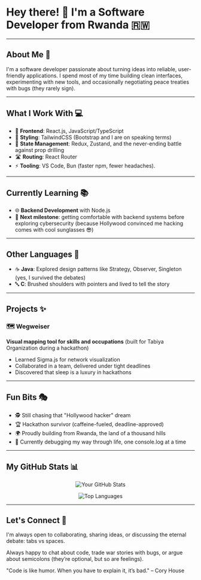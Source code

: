 # Hey there! 👋 I'm a Software Developer from Rwanda 🇷🇼

---

## About Me 🚀

I'm a software developer passionate about turning ideas into reliable, user-friendly applications. I spend most of my time building clean interfaces, experimenting with new tools, and occasionally negotiating peace treaties with bugs (they rarely sign).

---

## What I Work With 💻

- 🎯 **Frontend**: React.js, JavaScript/TypeScript
- 🎨 **Styling**: TailwindCSS (Bootstrap and I are on speaking terms)
- 🔄 **State Management**: Redux, Zustand, and the never-ending battle against prop drilling
- 🛣️ **Routing**: React Router
- ⚡ **Tooling**: VS Code, Bun (faster npm, fewer headaches).

---

## Currently Learning 📚

- 🌐 **Backend Development** with Node.js
- 🎯 **Next milestone**: getting comfortable with backend systems before exploring cybersecurity (because Hollywood convinced me hacking comes with cool sunglasses 😎)

---

## Other Languages 🔧

- ☕ **Java**: Explored design patterns like Strategy, Observer, Singleton (yes, I survived the debates)
- 🔤 **C**: Brushed shoulders with pointers and lived to tell the story

---

## Projects ✨

### 🗺️ Wegweiser 
**Visual mapping tool for skills and occupations** (built for Tabiya Organization during a hackathon)
- Learned Sigma.js for network visualization
- Collaborated in a team, delivered under tight deadlines
- Discovered that sleep is a luxury in hackathons


---

## Fun Bits 🎭

- 🕵️ Still chasing that "Hollywood hacker" dream
- 🏆 Hackathon survivor (caffeine-fueled, deadline-approved)
- 🌍 Proudly building from Rwanda, the land of a thousand hills
- 🐛 Currently debugging my way through life, one console.log at a time

---

## My GitHub Stats 📊

<div align="center">

![Your GitHub Stats](https://github-readme-stats.vercel.app/api?username=kamufozi&show_icons=true&theme=radical&hide=c++)

![Top Languages](https://github-readme-stats.vercel.app/api/top-langs/?username=kamufozi&layout=compact&theme=radical)

</div>

---

## Let's Connect 🤝

I'm always open to collaborating, sharing ideas, or discussing the eternal debate: tabs vs spaces.

Always happy to chat about code, trade war stories with bugs, or argue about semicolons (they’re optional, but so are feelings).

"Code is like humor. When you have to explain it, it’s bad." – Cory House

